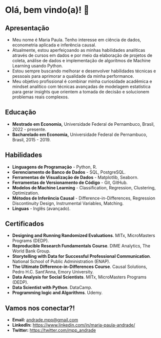 # Olá, bem vindo(a)! 👋
## Apresentação

- Meu nome é Maria Paula. Tenho interesse em ciência de dados, econometria aplicada e inferência causal.
- Atualmente, estou aperfeiçoando as minhas habilidades analíticas através de cursos em dados e por meio da elaboração de projetos de coleta, análise de dados e implementação de algoritmos de Machine Learning usando Python.
- Estou sempre buscando melhorar e desenvolver habilidades técnicas e pessoais para aprimorar a qualidade da minha performance.  
- Meu objetivo profissional é combinar minha curiosidade acadêmica e mindset analítico com técnicas avançadas de modelagem estatística para gerar insights que orientem a tomada de decisão e solucionem problemas reais complexos.
  
## Educação
- **Mestrado em Economia,** Universidade Federal de Pernambuco, Brasil, 2022 - presente.
- **Bacharelado em Economia,** Universidade Federal de Pernambuco, Brasil, 2015 - 2019.
  
## Habilidades
- **Linguagens de Programação** - Python, R.
- **Gerenciamento de Banco de Dados** - SQL, PostgreSQL.
- **Ferramentas de Visualização de Dados** - Matplotlib, Seaborn.
- **Ferramentas de Versionamento de Código** - Git, GitHub.
- **Modelos de Machine Learning** - Classification, Regression, Clustering, Optimization.
- **Métodos de Inferência Causal** - Difference-in-Differences, Regression Discontinuity Design, Instrumental Variables, Matching.
- **Línguas** - Inglês (avançado).

## Certificados
- **Designing and Running Randomized Evaluations**. MITx, MicroMasters Programs (DEDP).
- **Reproducible Research Fundamentals Course**. DIME Analytics, The World Bank Group.
- **Storytelling with Data for Successful Professional Communication**. National School of Public Administration (ENAP).
- **The Ultimate Difference-in-Differences Course**. Causal Solutions, Pedro H.C. Sant'Anna, Emory University.
- **Data Analysis for Social Scientists**. MITx, MicroMasters Programs (DEDP).
- **Data Scientist with Python**. DataCamp.
- **Programming logic and Algorithms**. Udemy.

## Vamos nos conectar?!
- **Email:** andrade.mpp@gmail.com
- **LinkedIn:** https://www.linkedin.com/in/maria-paula-andrade/
- **Twitter:** https://twitter.com/mpp_andrade

<!---
MariaPaulaAndrade/MariaPaulaAndrade is a ✨ special ✨ repository because its README.md (this file) appears on your GitHub profile.
You can click the Preview link to take a look at your changes.
--->
